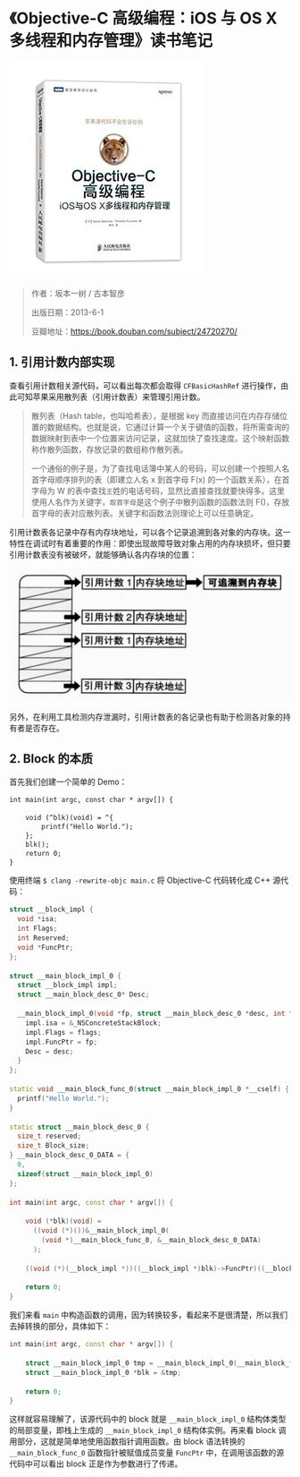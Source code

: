 # 《Objective-C 高级编程：iOS 与 OS X 多线程和内存管理》读书笔记


![封面](https://github.com/Mayan29/Blog/blob/master/Notes/Images/03-image01.jpg)

> 作者：坂本一树 / 古本智彦 
> 
> 出版日期：2013-6-1
> 
> 豆瓣地址：https://book.douban.com/subject/24720270/


## 1. 引用计数内部实现

查看引用计数相关源代码，可以看出每次都会取得 `CFBasicHashRef` 进行操作，由此可知苹果采用散列表（引用计数表）来管理引用计数。

> 散列表（Hash table，也叫哈希表），是根据 key 而直接访问在内存存储位置的数据结构。也就是说，它通过计算一个关于键值的函数，将所需查询的数据映射到表中一个位置来访问记录，这就加快了查找速度。这个映射函数称作散列函数，存放记录的数组称作散列表。
> 
> 一个通俗的例子是，为了查找电话簿中某人的号码，可以创建一个按照人名首字母顺序排列的表（即建立人名 x 到首字母 F(x) 的一个函数关系），在首字母为 W 的表中查找`王`姓的电话号码，显然比直接查找就要快得多。这里使用人名作为关键字，`取首字母`是这个例子中散列函数的函数法则 F()，存放首字母的表对应散列表。关键字和函数法则理论上可以任意确定。

引用计数表各记录中存有内存块地址，可以各个记录追溯到各对象的内存块。这一特性在调试时有着重要的作用：即使出现故障导致对象占用的内存块损坏，但只要引用计数表没有被破坏，就能够确认各内存块的位置：

![通过引用计数表追溯对象](https://github.com/Mayan29/Blog/blob/master/Notes/Images/03-image02.png)

另外，在利用工具检测内存泄漏时，引用计数表的各记录也有助于检测各对象的持有者是否存在。


## 2. Block 的本质

首先我们创建一个简单的 Demo：

```objc
int main(int argc, const char * argv[]) {
    
    void (^blk)(void) = ^{
        printf("Hello World.");
    };
    blk();
    return 0;
}
```

使用终端 `$ clang -rewrite-objc main.c` 将 Objective-C 代码转化成 C++ 源代码：

```c++
struct __block_impl {
  void *isa;
  int Flags;
  int Reserved;
  void *FuncPtr;
};

struct __main_block_impl_0 {
  struct __block_impl impl;
  struct __main_block_desc_0* Desc;

  __main_block_impl_0(void *fp, struct __main_block_desc_0 *desc, int flags=0) {
    impl.isa = &_NSConcreteStackBlock;
    impl.Flags = flags;
    impl.FuncPtr = fp;
    Desc = desc;
  }
};

static void __main_block_func_0(struct __main_block_impl_0 *__cself) {
  printf("Hello World.");
}

static struct __main_block_desc_0 {
  size_t reserved;
  size_t Block_size;
} __main_block_desc_0_DATA = { 
  0, 
  sizeof(struct __main_block_impl_0)
};

int main(int argc, const char * argv[]) {

    void (*blk)(void) = 
      ((void (*)())&__main_block_impl_0(
        (void *)__main_block_func_0, &__main_block_desc_0_DATA)
      );

    ((void (*)(__block_impl *))((__block_impl *)blk)->FuncPtr)((__block_impl *)blk);
    
    return 0;
}
```

我们来看 `main` 中构造函数的调用，因为转换较多，看起来不是很清楚，所以我们去掉转换的部分，具体如下：

```c++
int main(int argc, const char * argv[]) {

    struct __main_block_impl_0 tmp = __main_block_impl_0(__main_block_func_0, &__main_block_desc_0_DATA);
    struct __main_block_impl_0 *blk = &tmp;
    
    return 0;
}
```

这样就容易理解了，该源代码中的 block 就是 `__main_block_impl_0` 结构体类型的局部变量，即栈上生成的 `__main_block_impl_0` 结构体实例。再来看 block 调用部分，这就是简单地使用函数指针调用函数。由 block 语法转换的 `__main_block_func_0` 函数指针被赋值成员变量 `FuncPtr` 中，在调用该函数的源代码中可以看出 block 正是作为参数进行了传递。




